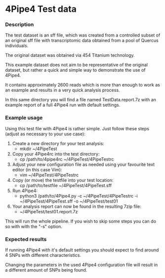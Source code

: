 4Pipe4 Test data
================

### Description

The test dataset is an sff file, which was created from a controlled subset of
an original sff file with transcriptomic data obtained from a pool of Quercus
individuals.

The original dataset was obtained via 454 Titanium technology.

This example dataset does not aim to be representative of the original dataset,
but rather a quick and simple way to demonstrate the use of 4Pipe4.

It contains approximately 2600 reads which is more than enough to work as an
example and results in a very quick analysis process.

In this same directory you will find a file named TestData.report.7z with an
example report of a full 4Pipe4 run with default settings.

### Example usage

Using this test file with 4Pipe4 is rather simple. Just follow these steps
(adjust as necessary to your use case):

1. Create a new directory for your test analysis:
    - mkdir ~/4PipeTest
2. Copy your 4Pipe4rc into the test directory:
    - cp /path/to/4pipe4rc ~/4PipeTest/4PipeTestrc
3. Adjust your new configuration file as needed using your favourite text editor
(in this case Vim):
    - vim ~/4PipeTest/4PipeTestrc
4. Copy (or move) the testfile into your test location:
    - cp /path/to/testfile ~/4PipeTest/4PipeTest.sff
5. Run 4Pipe4:
    - python3 /path/to/4Pipe4.py -c ~/4PipeTest/4PipeTestrc -i ~/4PipeTest/4PipeTest.sff -o ~/4PipeTest/test01
6. Your analysis report can now be found in the resulting 7zip file:
    - ~/4PipeTest/test01.report.7z

This will run the whole pipeline. If you wish to skip some steps you can do so
with with the "-s" option.

### Expected results

If running 4Pipe4 with it's default settings you should expect to find around
4 SNPs with different characteristics.

Changing the parameters in the used 4Pipe4 configuration file will result in a
different amount of SNPs being found.

